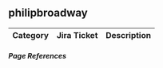 ## philipbroadway
| Category | Jira Ticket | Description |
|----------|-------------|-------------|


##### Page References

